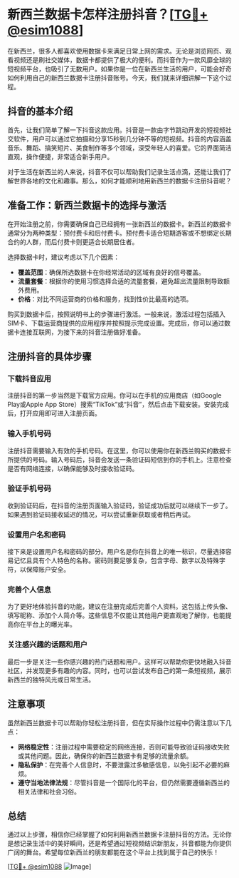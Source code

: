 # 新西兰数据卡怎样注册抖音？[[TG💪+ @esim1088](https://t.me/s/esim1088)]

在新西兰，很多人都喜欢使用数据卡来满足日常上网的需求。无论是浏览网页、观看视频还是刷社交媒体，数据卡都提供了极大的便利。而抖音作为一款风靡全球的短视频平台，也吸引了无数用户。如果你是一位在新西兰生活的用户，可能会好奇如何利用自己的新西兰数据卡注册抖音账号。今天，我们就来详细讲解一下这个过程。

## 抖音的基本介绍

首先，让我们简单了解一下抖音这款应用。抖音是一款由字节跳动开发的短视频社交软件，用户可以通过它拍摄和分享15秒到几分钟不等的短视频。抖音的内容涵盖音乐、舞蹈、搞笑短片、美食制作等多个领域，深受年轻人的喜爱。它的界面简洁直观，操作便捷，非常适合新手用户。

对于生活在新西兰的人来说，抖音不仅可以帮助我们记录生活点滴，还能让我们了解世界各地的文化和趣事。那么，如何才能顺利地用新西兰的数据卡注册抖音呢？

## 准备工作：新西兰数据卡的选择与激活

在开始注册之前，你需要确保自己已经拥有一张新西兰的数据卡。新西兰的数据卡通常分为两种类型：预付费卡和后付费卡。预付费卡适合短期游客或不想绑定长期合约的人群，而后付费卡则更适合长期居住者。

选择数据卡时，建议考虑以下几个因素：
- **覆盖范围**：确保所选数据卡在你经常活动的区域有良好的信号覆盖。
- **流量套餐**：根据你的使用习惯选择合适的流量套餐，避免超出流量限制导致额外费用。
- **价格**：对比不同运营商的价格和服务，找到性价比最高的选项。

购买到数据卡后，按照说明书上的步骤进行激活。一般来说，激活过程包括插入SIM卡、下载运营商提供的应用程序并按照提示完成设置。完成后，你可以通过数据卡连接互联网，为接下来的抖音注册做好准备。

## 注册抖音的具体步骤

### 下载抖音应用

注册抖音的第一步当然是下载官方应用。你可以在手机的应用商店（如Google Play或Apple App Store）搜索“TikTok”或“抖音”，然后点击下载安装。安装完成后，打开应用即可进入注册页面。

### 输入手机号码

注册抖音需要输入有效的手机号码。在这里，你可以使用你在新西兰购买的数据卡所提供的号码。输入号码后，抖音会发送一条验证码短信到你的手机上。注意检查是否有网络连接，以确保能够及时接收验证码。

### 验证手机号码

收到验证码后，在抖音的注册页面输入验证码，验证成功后就可以继续下一步了。如果遇到验证码接收延迟的情况，可以尝试重新获取或者稍后再试。

### 设置用户名和密码

接下来是设置用户名和密码的部分。用户名是你在抖音上的唯一标识，尽量选择容易记忆且具有个人特色的名称。密码则要足够复杂，包含字母、数字以及特殊字符，以保障账户安全。

### 完善个人信息

为了更好地体验抖音的功能，建议在注册完成后完善个人资料。这包括上传头像、填写昵称、添加个人简介等。这些信息不仅能让其他用户更直观地了解你，也能提高你在平台上的曝光率。

### 关注感兴趣的话题和用户

最后一步是关注一些你感兴趣的热门话题和用户。这样可以帮助你更快地融入抖音社区，并发现更多有趣的内容。同时，也可以尝试发布自己的第一条短视频，展示新西兰的独特风光或日常生活。

## 注意事项

虽然新西兰数据卡可以帮助你轻松注册抖音，但在实际操作过程中仍需注意以下几点：

- **网络稳定性**：注册过程中需要稳定的网络连接，否则可能导致验证码接收失败或其他问题。因此，确保你的新西兰数据卡有足够的流量余额。
- **隐私保护**：在完善个人信息时，不要泄露过多敏感信息，以免引起不必要的麻烦。
- **遵守当地法律法规**：尽管抖音是一个国际化的平台，但仍然需要遵循新西兰的相关法律和社会习俗。

## 总结

通过以上步骤，相信你已经掌握了如何利用新西兰数据卡注册抖音的方法。无论你是想记录生活中的美好瞬间，还是希望通过短视频结识新朋友，抖音都能为你提供广阔的舞台。希望每位新西兰的朋友都能在这个平台上找到属于自己的快乐！

[[TG💪+ @esim1088](https://t.me/s/esim1088) ![Image](https://i.postimg.cc/4NQfJmqS/Snipaste-2025-05-13-00-14-12.png)]